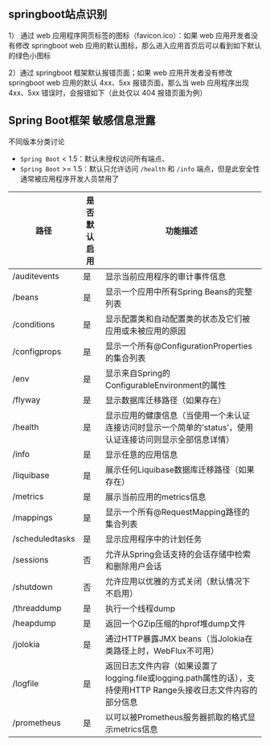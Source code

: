 ## springboot站点识别

1） 通过 web 应用程序网页标签的图标（favicon.ico）：如果 web 应用开发者没有修改 springboot web 应用的默认图标，那么进入应用首页后可以看到如下默认的绿色小图标



2）通过 springboot 框架默认报错页面；如果 web 应用开发者没有修改 springboot web 应用的默认 4xx、5xx 报错页面，那么当 web 应用程序出现 4xx、5xx 错误时，会报错如下（此处仅以 404 报错页面为例）



## Spring Boot框架 敏感信息泄露

不同版本分类讨论

- `Spring Boot` < 1.5：默认未授权访问所有端点、
- `Spring Boot` >= 1.5：默认只允许访问 `/health` 和 `/info` 端点，但是此安全性通常被应用程序开发人员禁用了

| 路径            | 是否默认启用 | 功能描述                                                     |
| --------------- | ------------ | ------------------------------------------------------------ |
| /auditevents    | 是           | 显示当前应用程序的审计事件信息                               |
| /beans          | 是           | 显示一个应用中所有Spring Beans的完整列表                     |
| /conditions     | 是           | 显示配置类和自动配置类的状态及它们被应用或未被应用的原因     |
| /configprops    | 是           | 显示一个所有@ConfigurationProperties的集合列表               |
| /env            | 是           | 显示来自Spring的 ConfigurableEnvironment的属性               |
| /flyway         | 是           | 显示数据库迁移路径（如果存在）                               |
| /health         | 是           | 显示应用的健康信息（当使用一个未认证连接访问时显示一个简单的’status’，使用认证连接访问则显示全部信息详情） |
| /info           | 是           | 显示任意的应用信息                                           |
| /liquibase      | 是           | 展示任何Liquibase数据库迁移路径（如果存在）                  |
| /metrics        | 是           | 展示当前应用的metrics信息                                    |
| /mappings       | 是           | 显示一个所有@RequestMapping路径的集合列表                    |
| /scheduledtasks | 是           | 显示应用程序中的计划任务                                     |
| /sessions       | 否           | 允许从Spring会话支持的会话存储中检索和删除用户会话           |
| /shutdown       | 否           | 允许应用以优雅的方式关闭（默认情况下不启用）                 |
| /threaddump     | 是           | 执行一个线程dump                                             |
| /heapdump       | 是           | 返回一个GZip压缩的hprof堆dump文件                            |
| /jolokia        | 是           | 通过HTTP暴露JMX beans（当Jolokia在类路径上时，WebFlux不可用） |
| /logfile        | 是           | 返回日志文件内容（如果设置了logging.file或logging.path属性的话），支持使用HTTP Range头接收日志文件内容的部分信息 |
| /prometheus     | 是           | 以可以被Prometheus服务器抓取的格式显示metrics信息            |